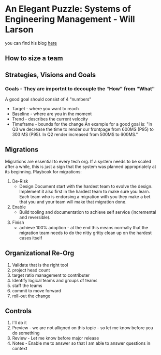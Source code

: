 # An Elegant Puzzle: Systems of Engineering Management - Will Larson
you can find his blog [here](https://lethain.com/)
## How to size a team

## Strategies, Visions and Goals
### Goals - They are importnt to decouple the "How" from "What"
A good goal should consist of 4 "numbers"
- Target - where you want to reach 
- Baseline - where are you in the moment
- Trend - describes the current velocity
- Timeframe - bounds for the change
An example for a good goal is: "In Q3 we decrease the time to render our frontpage from 600MS (P95) to 300 MS (P95). In Q2 render increased from 500MS to 600MS."

## Migrations
Migrations are essential to every tech org. If a system needs to be scaled after a while, this is just a sign that the system was planned appropriately at its beginning.
Playbook for migrations:
1. De-Risk
   - Design Document start with the hardest team to evolve the design. Implement it also first in the hardest team to make sure you learn. Each team who is endorsing a migration with you they make a bet that you and your team will make that migration done.
2. Enable
   - Build tooling and documentation to achieve self service (incremental and reversible).
3. Finish
   - achieve 100% adoption - at the end this means normally that the migration team needs to do the nitty gritty clean up on the hardest cases itself

## Organizational Re-Org
1. Validate that is the right tool
2. project head count
3. target ratio management to contributer
4. Identify logical teams and groups of teams
5. staff the teams
6. commit to move forward
7. roll-out the change

## Controls
1. I'll do it
2. Preview - we are not alligned on this topic - so let me know before you do something
3. Review - Let me know before major release
4. Notes - Enable me to answer so that I am able to answer questions in context


